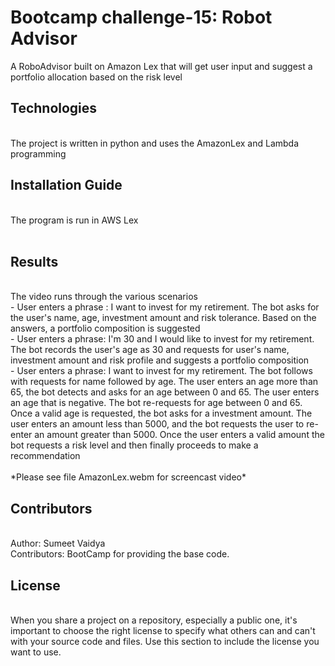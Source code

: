 # Bootcamp challenge-15: Robot Advisor

A RoboAdvisor built on Amazon Lex that will get user input and suggest a portfolio allocation based on the risk level

## Technologies 
<br/>
The project is written in python and uses the AmazonLex and Lambda programming
<br/>


## Installation Guide  
<br/>
The program is run in AWS Lex
<br/>

<br/>

## Results
<br/>
The video runs through the various scenarios <br/>
- User enters a phrase : I want to invest for my retirement. The bot asks for the user's name, age, investment amount and risk tolerance. Based on the answers, a portfolio composition is suggested <br/>
- User enters a phrase: I'm 30 and I would like to invest for my retirement. The bot records the user's age as 30 and requests for user's name, investment amount and risk profile and suggests a portfolio composition <br/>
- User enters a phrase: I want to invest for my retirement. The bot follows with requests for name followed by age. The user enters an age more than 65, the bot detects and asks for an age between 0 and 65. The user enters an age that is negative. The bot re-requests for age between 0 and 65. Once a valid age is requested, the bot asks for a investment amount. The user enters an amount less than 5000, and the bot requests the user to re-enter an amount greater than 5000. Once the user enters a valid amount the bot requests a risk level and then finally proceeds to make a recommendation<br/>

<br/>
*Please see file AmazonLex.webm for screencast video*

## Contributors 
<br/>
Author: Sumeet Vaidya
<br/>
Contributors: BootCamp for providing the base code.
<br/>


## License 
<br/>
When you share a project on a repository, especially a public one, it's important to choose the right license to specify what others can and can't with your source code and files. Use this section to include the license you want to use.
